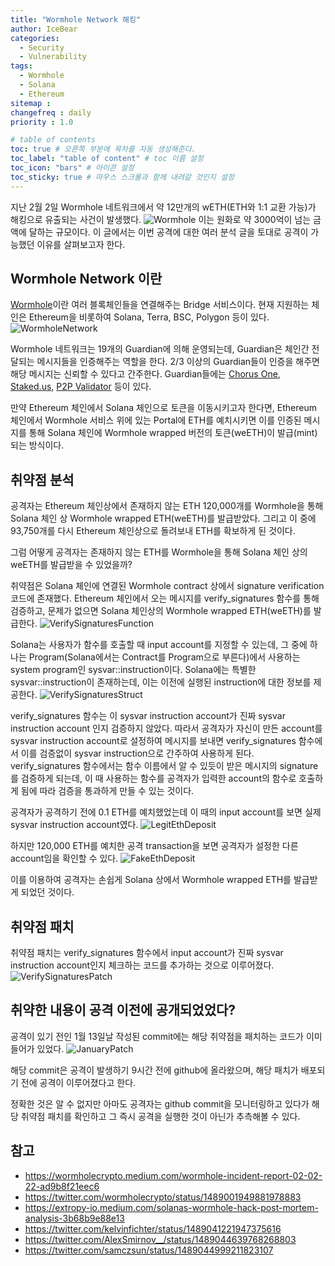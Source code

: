 ```yaml
---
title: "Wormhole Network 해킹"
author: IceBear
categories:
  - Security 
  - Vulnerability
tags:
  - Wormhole
  - Solana 
  - Ethereum
sitemap :
changefreq : daily
priority : 1.0

# table of contents
toc: true # 오른쪽 부분에 목차를 자동 생성해준다.
toc_label: "table of content" # toc 이름 설정
toc_icon: "bars" # 아이콘 설정
toc_sticky: true # 마우스 스크롤과 함께 내려갈 것인지 설정
---
```


지난 2월 2일 Wormhole 네트워크에서 약 12만개의 wETH(ETH와 1:1 교환 가능)가 해킹으로 유출되는 사건이 발생했다.
![Wormhole](/assets/images_post/2022-02-06-Wormhole-hack/wormhole-twitter.png)
이는 원화로 약 3000억이 넘는 금액에 달하는 규모이다.
이 글에서는 이번 공격에 대한 여러 분석 글을 토대로 공격이 가능했던 이유를 살펴보고자 한다.

## Wormhole Network 이란

[Wormhole]이란 여러 블록체인들을 연결해주는 Bridge 서비스이다. 
현재 지원하는 체인은 Ethereum을 비롯하여 Solana, Terra, BSC, Polygon 등이 있다.
![WormholeNetwork](/assets/images_post/2022-02-06-Wormhole-hack/wormhole-network.png)

Wormhole 네트워크는 19개의 Guardian에 의해 운영되는데, Guardian은 체인간 전달되는 메시지들을 인증해주는 역할을 한다.
2/3 이상의 Guardian들이 인증을 해주면 해당 메시지는 신뢰할 수 있다고 간주한다.
Guardian들에는 [Chorus One], [Staked.us], [P2P Validator] 등이 있다.

만약 Ethereum 체인에서 Solana 체인으로 토큰을 이동시키고자 한다면, Ethereum 체인에서 Wormhole 서비스 위에 있는 Portal에 
ETH를 예치시키면 이를 인증된 메시지를 통해 Solana 체인에 Wormhole wrapped 버전의 토큰(weETH)이 발급(mint)되는 방식이다. 

## 취약점 분석

공격자는 Ethereum 체인상에서 존재하지 않는 ETH 120,000개를 Wormhole을 통해 Solana 체인 상 Wormhole wrapped ETH(weETH)를 발급받았다. 그리고 이 중에 93,750개를 다시 Ethereum 체인상으로 돌려보내 ETH를 확보하게 된 것이다.

그럼 어떻게 공격자는 존재하지 않는 ETH를 Wormhole을 통해 Solana 체인 상의 weETH를 발급받을 수 있었을까?

취약점은 Solana 체인에 연결된 Wormhole contract 상에서 signature verification 코드에 존재했다.
Ethereum 체인에서 오는 메시지를 verify_signatures 함수를 통해 검증하고, 문제가 없으면 Solana 체인상의 Wormhole wrapped ETH(weETH)를 발급한다. 
![VerifySignaturesFunction](/assets/images_post/2022-02-06-Wormhole-hack/verify_signatures_function.png)

Solana는 사용자가 함수를 호출할 때 input account를 지정할 수 있는데, 그 중에 하나는 Program(Solana에서는 Contract를 Program으로 부른다)에서 사용하는 system program인 sysvar::instruction이다. 
Solana에는 특별한 sysvar::instruction이 존재하는데, 이는 이전에 실행된 instruction에 대한 정보를 제공한다. 
![VerifySignaturesStruct](/assets/images_post/2022-02-06-Wormhole-hack/verify_signatures_struct.png)

verify_signatures 함수는 이 sysvar instruction account가 진짜 sysvar instruction account 인지 검증하지 않았다. 
따라서 공격자가 자신이 만든 account를 sysvar instruction account로 설정하여 메시지를 보내면 verify_signatures 함수에서 이를 검증없이 sysvar instruction으로 간주하여 사용하게 된다. 
verify_signatures 함수에서는 함수 이름에서 알 수 있듯이 받은 메시지의 signature를 검증하게 되는데, 이 때 사용하는 함수를 공격자가 입력한 account의 함수로 호출하게 됨에 따라 검증을 통과하게 만들 수 있는 것이다.

공격자가 공격하기 전에 0.1 ETH를 예치했었는데 이 때의 input account를 보면 실제 sysvar instruction account였다.
![LegitEthDeposit](/assets/images_post/2022-02-06-Wormhole-hack/legit_eth_deposit.png)

하지만 120,000 ETH를 예치한 공격 transaction을 보면 공격자가 설정한 다른 account임을 확인할 수 있다.
![FakeEthDeposit](/assets/images_post/2022-02-06-Wormhole-hack/fake_eth_deposit.png)

이를 이용하여 공격자는 손쉽게 Solana 상에서 Wormhole wrapped ETH를 발급받게 되었던 것이다.

## 취약점 패치

취약점 패치는 verify_signatures 함수에서 input account가 진짜 sysvar instruction account인지 체크하는 코드를 추가하는 것으로 이루어졌다.
![VerifySignaturesPatch](/assets/images_post/2022-02-06-Wormhole-hack/verify_signatures_patch.png)

## 취약한 내용이 공격 이전에 공개되었었다?

공격이 있기 전인 1월 13일날 작성된 commit에는 해당 취약점을 패치하는 코드가 이미 들어가 있었다.
![JanuaryPatch](/assets/images_post/2022-02-06-Wormhole-hack/january_patch.png)

해당 commit은 공격이 발생하기 9시간 전에 github에 올라왔으며, 해당 패치가 배포되기 전에 공격이 이루어졌다고 한다.

정확한 것은 알 수 없지만 아마도 공격자는 github commit을 모니터링하고 있다가 해당 취약점 패치를 확인하고 그 즉시 공격을 실행한 것이 아닌가 추측해볼 수 있다.

## 참고

* https://wormholecrypto.medium.com/wormhole-incident-report-02-02-22-ad9b8f21eec6
* https://twitter.com/wormholecrypto/status/1489001949881978883
* https://extropy-io.medium.com/solanas-wormhole-hack-post-mortem-analysis-3b68b9e88e13
* https://twitter.com/kelvinfichter/status/1489041221947375616
* https://twitter.com/AlexSmirnov__/status/1489044639768268803
* https://twitter.com/samczsun/status/1489044999211823107

[Wormhole]: https://docs.wormholenetwork.com/wormhole/
[WormholeNetwork]: https://wormholecrypto.medium.com/introducing-wormhole-32b16d795c01
[Chorus One]: https://chorus.one
[Staked.us]: https://staked.us
[P2P Validator]: https://p2p.org